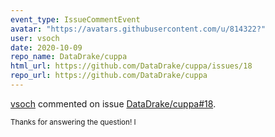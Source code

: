 ```yaml
---
event_type: IssueCommentEvent
avatar: "https://avatars.githubusercontent.com/u/814322?"
user: vsoch
date: 2020-10-09
repo_name: DataDrake/cuppa
html_url: https://github.com/DataDrake/cuppa/issues/18
repo_url: https://github.com/DataDrake/cuppa
---
```


<a href='https://github.com/vsoch' target='_blank'>vsoch</a> commented on issue <a href='https://github.com/DataDrake/cuppa/issues/18' target='_blank'>DataDrake/cuppa#18</a>.

<small>Thanks for answering the question! I